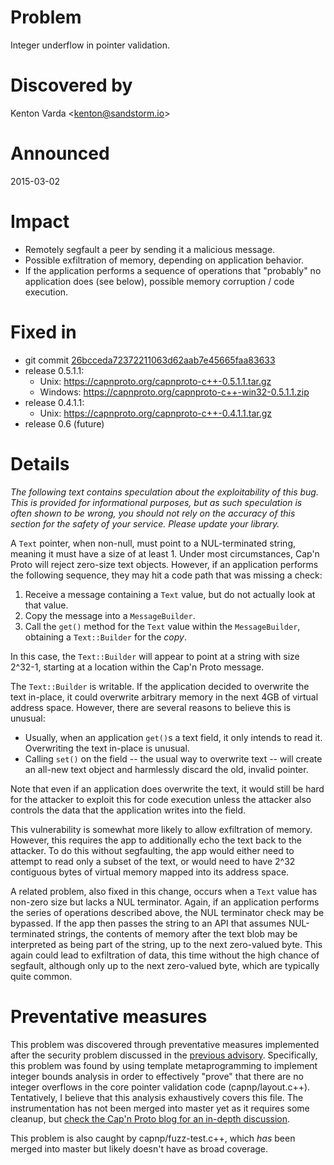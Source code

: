 Problem
=======

Integer underflow in pointer validation.

Discovered by
=============

Kenton Varda &lt;kenton@sandstorm.io>

Announced
=========

2015-03-02

Impact
======

- Remotely segfault a peer by sending it a malicious message.
- Possible exfiltration of memory, depending on application behavior.
- If the application performs a sequence of operations that "probably" no
  application does (see below), possible memory corruption / code execution.

Fixed in
========

- git commit [26bcceda72372211063d62aab7e45665faa83633][0]
- release 0.5.1.1:
  - Unix: https://capnproto.org/capnproto-c++-0.5.1.1.tar.gz
  - Windows: https://capnproto.org/capnproto-c++-win32-0.5.1.1.zip
- release 0.4.1.1:
  - Unix: https://capnproto.org/capnproto-c++-0.4.1.1.tar.gz
- release 0.6 (future)

[0]: https://github.com/sandstorm-io/capnproto/commit/26bcceda72372211063d62aab7e45665faa83633

Details
=======

*The following text contains speculation about the exploitability of this
bug. This is provided for informational purposes, but as such speculation is
often shown to be wrong, you should not rely on the accuracy of this
section for the safety of your service. Please update your library.*

A `Text` pointer, when non-null, must point to a NUL-terminated string, meaning
it must have a size of at least 1. Under most circumstances, Cap'n Proto will
reject zero-size text objects. However, if an application performs the
following sequence, they may hit a code path that was missing a check:

1. Receive a message containing a `Text` value, but do not actually look at
   that value.
2. Copy the message into a `MessageBuilder`.
3. Call the `get()` method for the `Text` value within the `MessageBuilder`,
   obtaining a `Text::Builder` for the *copy*.

In this case, the `Text::Builder` will appear to point at a string with size
2^32-1, starting at a location within the Cap'n Proto message.

The `Text::Builder` is writable. If the application decided to overwrite the
text in-place, it could overwrite arbitrary memory in the next 4GB of virtual
address space. However, there are several reasons to believe this is unusual:

- Usually, when an application `get()`s a text field, it only intends to
  read it. Overwriting the text in-place is unusual.
- Calling `set()` on the field -- the usual way to overwrite text -- will
  create an all-new text object and harmlessly discard the old, invalid
  pointer.

Note that even if an application does overwrite the text, it would still be
hard for the attacker to exploit this for code execution unless the attacker
also controls the data that the application writes into the field.

This vulnerability is somewhat more likely to allow exfiltration of memory.
However, this requires the app to additionally echo the text back to the
attacker. To do this without segfaulting, the app would either need to attempt
to read only a subset of the text, or would need to have 2^32 contiguous bytes
of virtual memory mapped into its address space.

A related problem, also fixed in this change, occurs when a `Text` value
has non-zero size but lacks a NUL terminator. Again, if an application
performs the series of operations described above, the NUL terminator check
may be bypassed. If the app then passes the string to an API that assumes
NUL-terminated strings, the contents of memory after the text blob may be
interpreted as being part of the string, up to the next zero-valued byte.
This again could lead to exfiltration of data, this time without the high
chance of segfault, although only up to the next zero-valued byte, which
are typically quite common.

Preventative measures
=====================

This problem was discovered through preventative measures implemented after
the security problem discussed in the [previous advisory][1]. Specifically, this
problem was found by using template metaprogramming to implement integer
bounds analysis in order to effectively "prove" that there are no integer
overflows in the core pointer validation code (capnp/layout.c++).
Tentatively, I believe that this analysis exhaustively covers this file.
The instrumentation has not been merged into master yet as it requires some
cleanup, but [check the Cap'n Proto blog for an in-depth discussion][2].

This problem is also caught by capnp/fuzz-test.c++, which *has* been
merged into master but likely doesn't have as broad coverage.

[1]: https://github.com/sandstorm-io/capnproto/tree/master/security-advisories/2015-03-02-0-c++-integer-overflow.md
[2]: https://capnproto.org/news/2015-03-02-security-advisory-and-integer-overflow-protection.html
